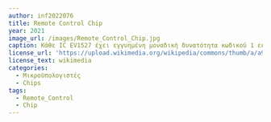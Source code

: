 ```yaml
---
author: inf2022076
title: Remote Control Chip 
year: 2021 
image_url: /images/Remote_Control_Chip.jpg
caption: Κάθε IC EV1527 έχει εγγυημένη μοναδική δυνατότητα κωδικού 1 εκατομμυρίου που έχει προγραμματιστεί εκ των προτέρων σε αυτό κατά τη διάρκεια της κατασκευής. Το IC EV1527 δίνει πολύ καλύτερα αποτελέσματα σε σύγκριση με τα HT12E/PT2262 που είναι σταθεροί κωδικοί και δεν χρειάζονται διαμόρφωση διεύθυνσης τελικού χρήστη. Το IC EV1527 είναι τύπος εκμάθησης αφού ο δέκτης πρέπει να αποθηκεύσει τον κώδικά του για να μπορέσει να εντοπίσει μελλοντικά πακέτα. Προσφέρει καλύτερη ασφάλεια.
license_url: 'https://upload.wikimedia.org/wikipedia/commons/thumb/a/a9/Remote_Control_Chip.jpg/450px-Remote_Control_Chip.jpg?20120412193119' 
license_text: wikimedia
categories: 
  - Μικροϋπολογιστές
  - Chips
tags:
  - Remote_Control
  - Chip
---
```


